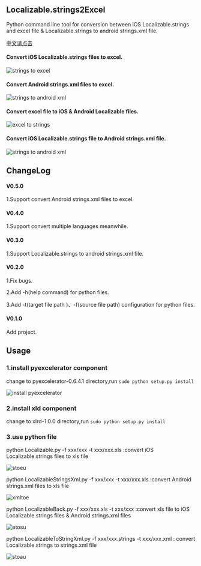 ## Localizable.strings2Excel
Python command line tool for conversion between iOS Localizable.strings and excel file & Localizable.strings to android strings.xml file.

[中文请点击](https://github.com/CatchZeng/Localizable.strings2Excel/blob/master/README-CN.md)

#### Convert iOS Localizable.strings files to excel.
![strings to excel](https://github.com/CatchZeng/Localizable.strings2Excel/blob/master/imgs/stoe.jpg)  

#### Convert Android strings.xml files to excel.
![strings to android xml](https://github.com/CatchZeng/Localizable.strings2Excel/blob/master/imgs/atox.jpg)

#### Convert excel file to iOS & Android Localizable files.
![excel to strings](https://github.com/CatchZeng/Localizable.strings2Excel/blob/master/imgs/etos.jpg)

#### Convert iOS Localizable.strings file to Android strings.xml file.
![strings to android xml](https://github.com/CatchZeng/Localizable.strings2Excel/blob/master/imgs/stox.jpg)


## ChangeLog

#### V0.5.0

1.Support convert Android strings.xml files to excel.

#### V0.4.0

1.Support convert multiple languages meanwhile.

#### V0.3.0

1.Support Localizable.strings to android strings.xml file.

#### V0.2.0 

1.Fix bugs.

2.Add -h(help command) for python files.

3.Add -t(target file path )、-f(source file path) configuration for python files.

#### V0.1.0 

Add project.


## Usage

### 1.install pyexcelerator component

change to pyexcelerator-0.6.4.1 directory,run ``` sudo python setup.py install ```

![install pyexcelerator](https://github.com/CatchZeng/Localizable.strings2Excel/blob/master/imgs/installpy.jpg)

### 2.install xld component

change to xlrd-1.0.0 directory,run ``` sudo python setup.py install ```


### 3.use python file
python Localizable.py -f xxx/xxx -t xxx/xxx.xls :convert iOS Localizable.strings files to xls file

![stoeu](https://github.com/CatchZeng/Localizable.strings2Excel/blob/master/imgs/stoeu.jpg)


python LocalizableStringsXml.py -f xxx/xxx -t xxx/xxx.xls :convert Android strings.xml files to xls file

![xmltoe](https://github.com/CatchZeng/Localizable.strings2Excel/blob/master/imgs/xmltoe.jpg)


python LocalizableBack.py -f xxx/xxx.xls -t xxx/xxx  :convert xls file to iOS Localizable.strings files & Android strings.xml files

![etosu](https://github.com/CatchZeng/Localizable.strings2Excel/blob/master/imgs/etosu.jpg)


python LocalizableToStringXml.py -f xxx/xxx.strings -t xxx/xxx.xml : convert Localizable.strings to strings.xml file

![stoau](https://github.com/CatchZeng/Localizable.strings2Excel/blob/master/imgs/stoau.jpg)